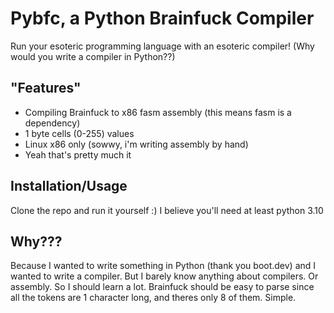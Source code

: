 # Pybfc, a Python Brainfuck Compiler

Run your esoteric programming language with an esoteric compiler! (Why would you write a compiler in Python??)

## "Features"

- Compiling Brainfuck to x86 fasm assembly (this means fasm is a dependency)
- 1 byte cells (0-255) values
- Linux x86 only (sowwy, i'm writing assembly by hand)
- Yeah that's pretty much it

## Installation/Usage

Clone the repo and run it yourself :) I believe you'll need at least python 3.10

## Why???

Because I wanted to write something in Python (thank you boot.dev) and I wanted to write a compiler. But I barely know anything about compilers. Or assembly. So I should learn a lot. Brainfuck should be easy to parse since all the tokens are 1 character long, and theres only 8 of them. Simple.


